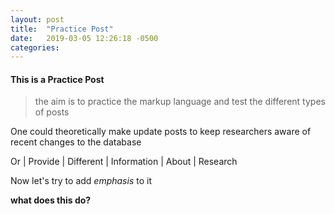 ```yaml
---
layout: post
title:  "Practice Post"
date:   2019-03-05 12:26:18 -0500
categories: 
---
```

#### This is a Practice Post

>the aim is to practice the markup language
>and test the different types of posts

One could theoretically make update posts to keep researchers aware of
recent changes to the database

Or | Provide | Different |
Information | About | Research

Now let's try to add _emphasis_ to it

**what does this do?**
